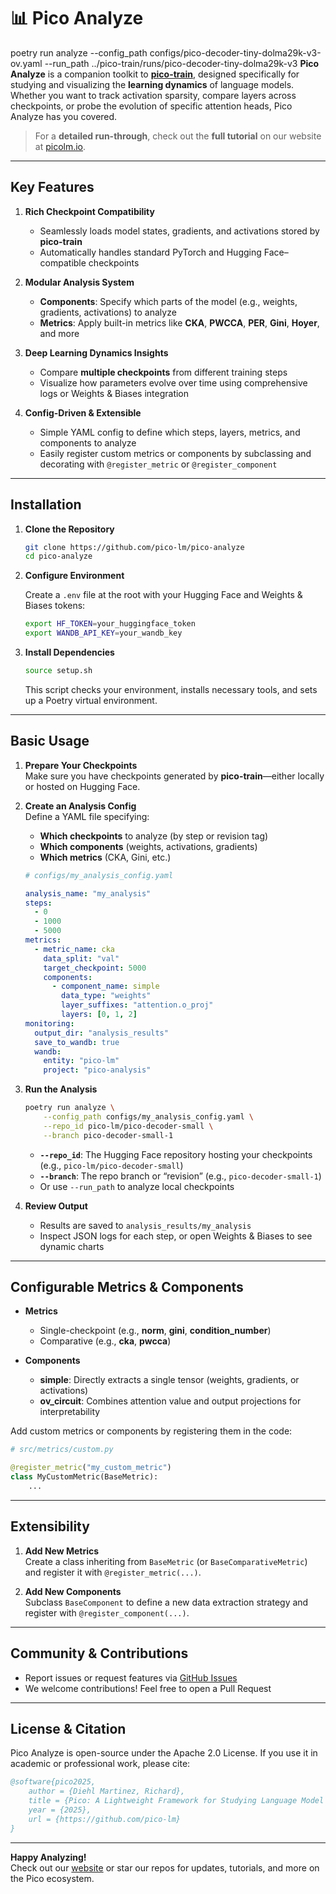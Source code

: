 # 📊 **Pico Analyze**
poetry run analyze --config_path configs/pico-decoder-tiny-dolma29k-v3-ov.yaml --run_path ../pico-train/runs/pico-decoder-tiny-dolma29k-v3
**Pico Analyze** is a companion toolkit to [**pico-train**](https://github.com/pico-lm/pico-train), designed specifically for studying and visualizing the **learning dynamics** of language models. Whether you want to track activation sparsity, compare layers across checkpoints, or probe the evolution of specific attention heads, Pico Analyze has you covered.

> For a **detailed run-through**, check out the **full tutorial** on our website at [picolm.io](https://picolm.io).

---

## **Key Features**

1. **Rich Checkpoint Compatibility**  
   - Seamlessly loads model states, gradients, and activations stored by **pico-train**  
   - Automatically handles standard PyTorch and Hugging Face–compatible checkpoints

2. **Modular Analysis System**  
   - **Components**: Specify which parts of the model (e.g., weights, gradients, activations) to analyze  
   - **Metrics**: Apply built-in metrics like **CKA**, **PWCCA**, **PER**, **Gini**, **Hoyer**, and more

3. **Deep Learning Dynamics Insights**  
   - Compare **multiple checkpoints** from different training steps  
   - Visualize how parameters evolve over time using comprehensive logs or Weights & Biases integration

4. **Config-Driven & Extensible**  
   - Simple YAML config to define which steps, layers, metrics, and components to analyze  
   - Easily register custom metrics or components by subclassing and decorating with `@register_metric` or `@register_component`

---

## **Installation**

1. **Clone the Repository**

   ```bash
   git clone https://github.com/pico-lm/pico-analyze
   cd pico-analyze
   ```

2. **Configure Environment**

   Create a `.env` file at the root with your Hugging Face and Weights & Biases tokens:
   ```bash
   export HF_TOKEN=your_huggingface_token
   export WANDB_API_KEY=your_wandb_key
   ```

3. **Install Dependencies**

   ```bash
   source setup.sh
   ```
   This script checks your environment, installs necessary tools, and sets up a Poetry virtual environment.

---

## **Basic Usage**

1. **Prepare Your Checkpoints**  
   Make sure you have checkpoints generated by **pico-train**—either locally or hosted on Hugging Face.

2. **Create an Analysis Config**  
   Define a YAML file specifying:
   - **Which checkpoints** to analyze (by step or revision tag)  
   - **Which components** (weights, activations, gradients)  
   - **Which metrics** (CKA, Gini, etc.)

   ```yaml
   # configs/my_analysis_config.yaml

   analysis_name: "my_analysis"
   steps:
     - 0
     - 1000
     - 5000
   metrics:
     - metric_name: cka
       data_split: "val"
       target_checkpoint: 5000
       components:
         - component_name: simple
           data_type: "weights"
           layer_suffixes: "attention.o_proj"
           layers: [0, 1, 2]
   monitoring:
     output_dir: "analysis_results"
     save_to_wandb: true
     wandb:
       entity: "pico-lm"
       project: "pico-analysis"
   ```

3. **Run the Analysis**
   ```bash
   poetry run analyze \
       --config_path configs/my_analysis_config.yaml \
       --repo_id pico-lm/pico-decoder-small \
       --branch pico-decoder-small-1
   ```
   - **`--repo_id`**: The Hugging Face repository hosting your checkpoints (e.g., `pico-lm/pico-decoder-small`)
   - **`--branch`**: The repo branch or “revision” (e.g., `pico-decoder-small-1`)
   - Or use `--run_path` to analyze local checkpoints

4. **Review Output**  
   - Results are saved to `analysis_results/my_analysis`
   - Inspect JSON logs for each step, or open Weights & Biases to see dynamic charts

---

## **Configurable Metrics & Components**

- **Metrics**  
  - Single-checkpoint (e.g., **norm**, **gini**, **condition_number**)  
  - Comparative (e.g., **cka**, **pwcca**)

- **Components**  
  - **simple**: Directly extracts a single tensor (weights, gradients, or activations)  
  - **ov_circuit**: Combines attention value and output projections for interpretability

Add custom metrics or components by registering them in the code:
```python
# src/metrics/custom.py

@register_metric("my_custom_metric")
class MyCustomMetric(BaseMetric):
    ...
```

---

## **Extensibility**

1. **Add New Metrics**  
   Create a class inheriting from `BaseMetric` (or `BaseComparativeMetric`) and register it with `@register_metric(...)`.

2. **Add New Components**  
   Subclass `BaseComponent` to define a new data extraction strategy and register with `@register_component(...)`.

---

## **Community & Contributions**

- Report issues or request features via [GitHub Issues](https://github.com/pico-lm/pico-analyze/issues)  
- We welcome contributions! Feel free to open a Pull Request

---

## **License & Citation**

Pico Analyze is open-source under the Apache 2.0 License. If you use it in academic or professional work, please cite:

```bibtex
@software{pico2025,
    author = {Diehl Martinez, Richard},
    title = {Pico: A Lightweight Framework for Studying Language Model Learning Dynamics},
    year = {2025},
    url = {https://github.com/pico-lm}
}
```

---

**Happy Analyzing!**  
Check out our [website](https://picolm.io) or star our repos for updates, tutorials, and more on the Pico ecosystem.
